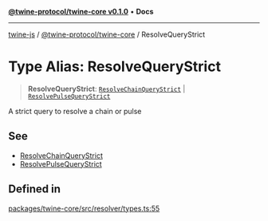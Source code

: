 [**@twine-protocol/twine-core v0.1.0**](../index.md) • **Docs**

***

[twine-js](../../../index.md) / [@twine-protocol/twine-core](../index.md) / ResolveQueryStrict

# Type Alias: ResolveQueryStrict

> **ResolveQueryStrict**: [`ResolveChainQueryStrict`](ResolveChainQueryStrict.md) \| [`ResolvePulseQueryStrict`](ResolvePulseQueryStrict.md)

A strict query to resolve a chain or pulse

## See

 - [ResolveChainQueryStrict](ResolveChainQueryStrict.md)
 - [ResolvePulseQueryStrict](ResolvePulseQueryStrict.md)

## Defined in

[packages/twine-core/src/resolver/types.ts:55](https://github.com/twine-protocol/twine-js/blob/afcd6a4191783e38a824b15e0910dbcaa4196a95/packages/twine-core/src/resolver/types.ts#L55)
